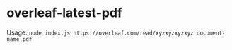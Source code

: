 # overleaf-latest-pdf
Usage: 
```node index.js https://overleaf.com/read/xyzxyzxyzxyz document-name.pdf```

